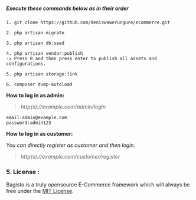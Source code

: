 ##### Execute these commands below as in their order

~~~
1. git clone https://github.com/deniswawerungure/ecommerce.git
~~~

~~~
2. php artisan migrate
~~~

~~~
3. php artisan db:seed
~~~

~~~
4. php artisan vendor:publish
-> Press 0 and then press enter to publish all assets and configurations.
~~~

~~~
5. php artisan storage:link
~~~

~~~
6. composer dump-autoload
~~~



**How to log in as admin:**

> *http(s)://example.com/admin/login*

~~~
email:admin@example.com
password:admin123
~~~

**How to log in as customer:**

*You can directly register as customer and then login.*

> *http(s)://example.com/customer/register*


### 5. License <a name="#license"></a>:
Bagisto is a truly opensource E-Commerce framework which will always be free under the [MIT License](https://github.com/deniswawerungure/ecommerce/blob/master/LICENSE).

